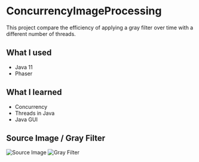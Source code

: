 # ConcurrencyImageProcessing
This project compare the efficiency of applying a gray filter over time with a different number of threads.

## What I used
* Java 11
* Phaser

## What I learned
* Concurrency
* Threads in Java
* Java GUI

## Source Image / Gray Filter
![Source Image](https://github.com/GreyBook/concurrencyImageProcessing/blob/master/image.jpg)
![Gray Filter](https://github.com/GreyBook/concurrencyImageProcessing/blob/master/GreyImage.jpg)
